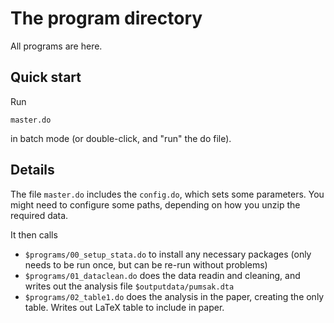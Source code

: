 # The program directory

All programs are here. 

## Quick start

Run 

`master.do`

in batch mode (or double-click, and "run" the do file).

## Details

The file `master.do` includes the `config.do`, which sets some parameters. You might need to configure some paths, depending on how you unzip the required data.

It then calls

- `$programs/00_setup_stata.do` to install any necessary packages (only needs to be run once, but can be re-run without problems)
- `$programs/01_dataclean.do` does the data readin and cleaning, and writes out the analysis file `$outputdata/pumsak.dta`
- `$programs/02_table1.do` does the analysis in the paper, creating the only table. Writes out LaTeX table to include in paper.




